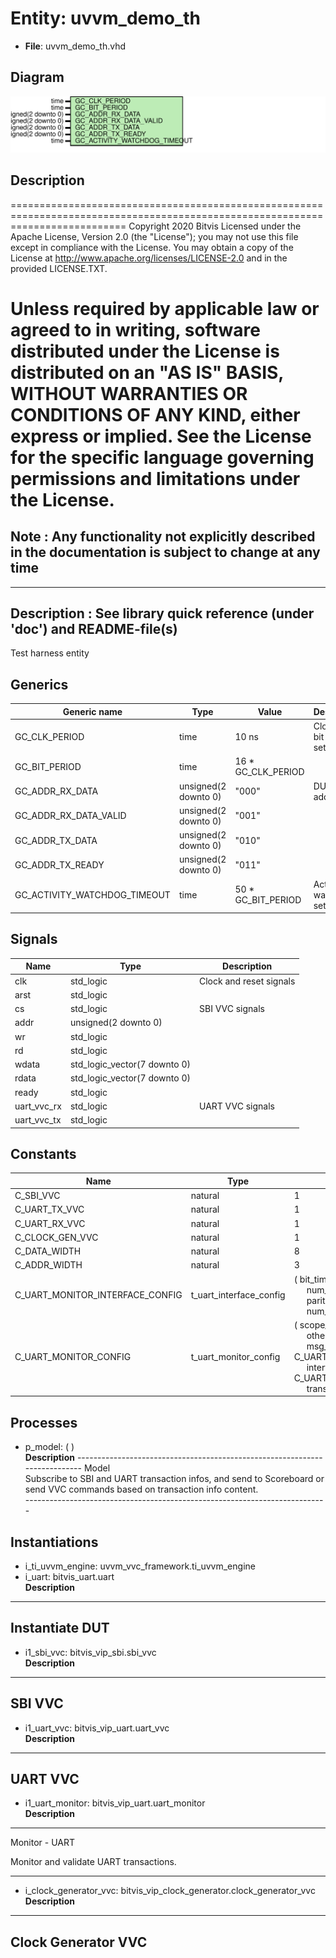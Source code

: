 # Entity: uvvm_demo_th

- **File**: uvvm_demo_th.vhd
## Diagram

![Diagram](uvvm_demo_th.svg "Diagram")
## Description

================================================================================================================================
 Copyright 2020 Bitvis
 Licensed under the Apache License, Version 2.0 (the "License"); you may not use this file except in compliance with the License.
 You may obtain a copy of the License at http://www.apache.org/licenses/LICENSE-2.0 and in the provided LICENSE.TXT.

 Unless required by applicable law or agreed to in writing, software distributed under the License is distributed on
 an "AS IS" BASIS, WITHOUT WARRANTIES OR CONDITIONS OF ANY KIND, either express or implied.
 See the License for the specific language governing permissions and limitations under the License.
================================================================================================================================
 Note : Any functionality not explicitly described in the documentation is subject to change at any time
--------------------------------------------------------------------------------------------------------------------------------
----------------------------------------------------------------------------------------
 Description   : See library quick reference (under 'doc') and README-file(s)
----------------------------------------------------------------------------------------
 Test harness entity
## Generics

| Generic name                 | Type                 | Value              | Description                    |
| ---------------------------- | -------------------- | ------------------ | ------------------------------ |
| GC_CLK_PERIOD                | time                 | 10 ns              | Clock and bit period settings  |
| GC_BIT_PERIOD                | time                 | 16 * GC_CLK_PERIOD |                                |
| GC_ADDR_RX_DATA              | unsigned(2 downto 0) | "000"              | DUT addresses                  |
| GC_ADDR_RX_DATA_VALID        | unsigned(2 downto 0) | "001"              |                                |
| GC_ADDR_TX_DATA              | unsigned(2 downto 0) | "010"              |                                |
| GC_ADDR_TX_READY             | unsigned(2 downto 0) | "011"              |                                |
| GC_ACTIVITY_WATCHDOG_TIMEOUT | time                 | 50 * GC_BIT_PERIOD | Activity watchdog setting      |
## Signals

| Name        | Type                         | Description               |
| ----------- | ---------------------------- | ------------------------- |
| clk         | std_logic                    |  Clock and reset signals  |
| arst        | std_logic                    |                           |
| cs          | std_logic                    |  SBI VVC signals          |
| addr        | unsigned(2 downto 0)         |                           |
| wr          | std_logic                    |                           |
| rd          | std_logic                    |                           |
| wdata       | std_logic_vector(7 downto 0) |                           |
| rdata       | std_logic_vector(7 downto 0) |                           |
| ready       | std_logic                    |                           |
| uart_vvc_rx | std_logic                    |  UART VVC signals         |
| uart_vvc_tx | std_logic                    |                           |
## Constants

| Name                            | Type                    | Value                                                                                                                                                                                                                                                                                                                                                                                                           | Description    |
| ------------------------------- | ----------------------- | --------------------------------------------------------------------------------------------------------------------------------------------------------------------------------------------------------------------------------------------------------------------------------------------------------------------------------------------------------------------------------------------------------------- | -------------- |
| C_SBI_VVC                       | natural                 |  1                                                                                                                                                                                                                                                                                                                                                                                                              |                |
| C_UART_TX_VVC                   | natural                 |  1                                                                                                                                                                                                                                                                                                                                                                                                              |                |
| C_UART_RX_VVC                   | natural                 |  1                                                                                                                                                                                                                                                                                                                                                                                                              |                |
| C_CLOCK_GEN_VVC                 | natural                 |  1                                                                                                                                                                                                                                                                                                                                                                                                              |                |
| C_DATA_WIDTH                    | natural                 |  8                                                                                                                                                                                                                                                                                                                                                                                                              |  UART if       |
| C_ADDR_WIDTH                    | natural                 |  3                                                                                                                                                                                                                                                                                                                                                                                                              |                |
| C_UART_MONITOR_INTERFACE_CONFIG | t_uart_interface_config |  (     bit_time         => GC_BIT_PERIOD,<br><span style="padding-left:20px">     num_data_bits    => 8,<br><span style="padding-left:20px">     parity           => PARITY_ODD,<br><span style="padding-left:20px">     num_stop_bits    => STOP_BITS_ONE     )                                                                                                                                                |  UART Monitor  |
| C_UART_MONITOR_CONFIG           | t_uart_monitor_config   |  (     scope_name               => (1 to 12 => "UART Monitor",<br><span style="padding-left:20px"> others => NUL),<br><span style="padding-left:20px">     msg_id_panel             => C_UART_MONITOR_MSG_ID_PANEL_DEFAULT,<br><span style="padding-left:20px">     interface_config         => C_UART_MONITOR_INTERFACE_CONFIG,<br><span style="padding-left:20px">     transaction_display_time => 0 ns     ) |                |
## Processes
- p_model: (  )
</br>**Description**
---------------------------------------------------------------------------  Model<br>    Subscribe to SBI and UART transaction infos, and send to Scoreboard or    send VVC commands based on transaction info content.<br> --------------------------------------------------------------------------- 
## Instantiations

- i_ti_uvvm_engine: uvvm_vvc_framework.ti_uvvm_engine
- i_uart: bitvis_uart.uart
</br>**Description**
---------------------------------------------------------------------------
 Instantiate DUT
---------------------------------------------------------------------------

- i1_sbi_vvc: bitvis_vip_sbi.sbi_vvc
</br>**Description**
---------------------------------------------------------------------------
 SBI VVC
---------------------------------------------------------------------------

- i1_uart_vvc: bitvis_vip_uart.uart_vvc
</br>**Description**
---------------------------------------------------------------------------
 UART VVC
---------------------------------------------------------------------------

- i1_uart_monitor: bitvis_vip_uart.uart_monitor
</br>**Description**
---------------------------------------------------------------------------
 Monitor - UART

   Monitor and validate UART transactions.

---------------------------------------------------------------------------

- i_clock_generator_vvc: bitvis_vip_clock_generator.clock_generator_vvc
</br>**Description**
---------------------------------------------------------------------------
 Clock Generator VVC
---------------------------------------------------------------------------

